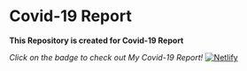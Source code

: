 # Covid-19 Report 

**This Repository is created for Covid-19 Report**

*Click on the badge to check out My Covid-19 Report!* [![Netlify](https://img.shields.io/badge/netlify-%23000000.svg?style=for-the-badge&logo=netlify&logoColor=#00C7B7)](https://promise-covid19-report-task-12-1.netlify.app/)
